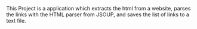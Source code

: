   This Project is a application which extracts the html from a website, parses the links with the HTML parser from JSOUP, and saves 
the list of links to a text file.
